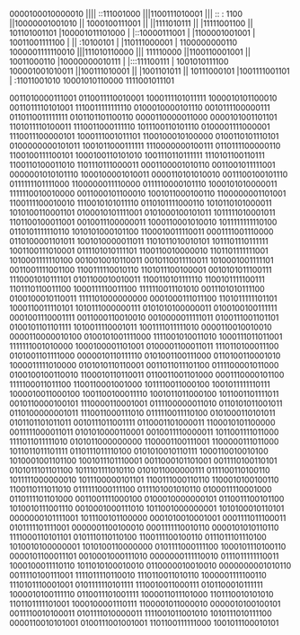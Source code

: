0000100010000010
|||| ::111001000
|||1100111010001
|||  ::   : 1100
||10000001001010
|| 1000100111001
||  ||1111010111
||  |11111001100
||  101101001101
|100001011101000
| |::10000111001
| |1100001001001
| 10011001111100
|  ||  :10100101
|  |110111000001
|  1100000000110
1000001111110010
 |||111010110000
 |||   111110000
 ||1100110001001
 ||  10011000110
 |10000000010111
 | |:::111100111
 | 1001010111100
 100001001010011
  ||100111010001
  || |1001101011
  || 10111000101
  |1001111001101
  | :11011001010
  10001010110000
   1111001011101

0011010000111001	0110011110010001	1000111101011111	1000010101100010	0011011110101001	1110011111111110	0100010000101110	0010111100000111
0110110011111111	0101101101100110	0000110000011000	0000101001101101	1101011110100011	1110011000111110	1011100110101110	0100001111000001
1110011100000101	1000111001011101	1100100010100000	0100110101110101	0100000000101011	1001011000111111	1110000000100111	0110111100000110
1100100111100101	1000100110101010	1001110110111111	1110101100110111	1100110100011010	1101110111000011	0001100001010110	0011001011111001
0000001010101110	1000100001010011	0000110101010010	0011100100101110	0111111101111000	1100000011110000	0111110000101110	1000101010000011
1111110010010000	0011000101100010	1001011000100110	1100000001101001	1100111100010010	1110010101011110	0110101111000110	1010110101000011
1010100110001101	0100010101111001	0101000100101011	1011111010001011	1101100100011001	0010011100000011	1000110001010010	1011111111110100
0110101111110110	1010101000101100	1100010011110011	0001111001110000	0110100001101011	1001010000011011	1101011010010101	1011101110111111
1001100111010001	0111101010111101	1100110010000010	1101101111111001	1010001111110100	0010010010110011	0010110011110011	1010001001111101
0011001111001100	1100111110010110	1101011100100001	0010101011100111	1110001010111101	0101100010010011	1100110101111110	1100101111100111
1101110110011100	1000111110011100	1111110011101010	0011101010111100	0100100010110011	1111101000000000	0001000111011100	1101011111101101
1000110011110101	1010111000000111	0101010100000011	0100100100111111	0001001110001111	0011000110010010	0010000011111011	0100111001101101
0100101101101111	1010011110001011	1001111011111010	0000110010010010	0000110000010100	0100101001111000	1111001010011010	1000111011011001
1111111001010000	1000100001101001	0100001100011011	1110110100011100	0101001101111000	0000010110111110	0101001100111000	0110100110001010
1000011111010000	0101010110110001	0011011011101100	0111100001011000	0100100100110010	1100010110110011	0110011001101000	0001110000101100
1111100011011100	1100110001001000	1011110011000100	1001011111110111	1000010011000100	1001100100011110	1001011011000100	1011001101111011
0010110000100101	1110000110001001	0111100000011010	0110101011001011	0110100000001011	1110011000111010	0111110011110100	0101000110101011
0101101101011011	0010111011001111	0110001101000011	1100010101100000	0011111000011011	0101010000110001	0010011110000011	1011001111011000
1111011011111010	0101011000000000	1100001100111001	1100000111011000	1011011011101111	0110111011110100	0101010010110111	1000110010010100
1010001001101100	1001011101110001	0011000101101001	0011110100110101	0101011101101100	1011101111010110	0101011000000111	0111100110100110
1011111000000010	1011100000101101	1100111000110110	1100010100100110	1100110111011010	0111111000111100	0111101001010110	0100011110001000
0110111101101000	0011001111000100	0100010000000101	0110011100101100	1010010111001110	0010001000111010	1011001000000001	1010100010110101
0000000101111001	1011100101100000	0001010010001001	0001111011100011	0101111101111001	0000001100100010	0001111110010110	0000101010110110
1111000110101101	0101110110110100	1100111100100110	0111011101110100	1010010100000001	1010100110000000	0101111000111100	1000101110100110
0000101100011101	0010001000111010	0000000111110010	0111011111110011	1000100011110110	1011010100010010	0110000010010010	0000000001010110
0011110100111001	1111011110110010	1110110011010110	1000001111100110	1110101110001001	0101111110101111	1110010011000111	0101100010111111
1000010100111110	0110011101001111	1000011011101000	1101110010101010	1101101111101001	1000100001110111	1100001011000010	0000010100100101
0011110010100011	0101111010000011	1111001011001010	1010111010111100	0000110010101001	0100111001001001	1101100111111000	1001011100010101
